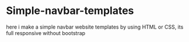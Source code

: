 # Simple-navbar-templates
here i make a simple navbar website templates by using HTML or CSS, its full responsive without bootstrap
